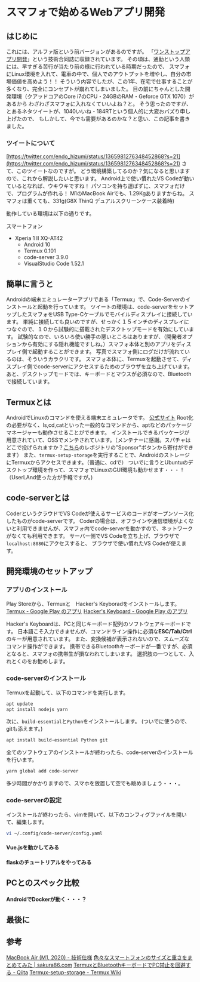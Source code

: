 # スマフォで始めるWebアプリ開発

## はじめに

これには、アルファ版という前バージョンがあるのですが。
「[ワンストップアプリ開発](https://booth.pm/ja/items/1733776)」という技術合同誌に収録されています。
その頃は、通勤という人類には、早すぎる苦行が当たり前の様に行われている時期だったので、
スマフォにLinux環境を入れて、電車の中で、個人でのアウトプットを増やし、自分の市場価値を高めよう！！
そういう内容でしたが、この1年、在宅で仕事することが多くなり、完全にコンセプトが崩れてしまいました。
目の前にちゃんとした開発環境（クアッドコアのCore i7のCPU・24GBのRAM・Geforce GTX 1070）があるから
わざわざスマフォに入れなくていいよね？と。
そう思ったのですが、とあるネタツイートが、1040いいね・184RTという個人的に大変おバズり申し上げたので、
もしかして、今でも需要があるのかな？と思い、この記事を書きました。

### ツイートについて

[https://twitter.com/endo_hizumi/status/1365981276348452868?s=21](https://twitter.com/endo_hizumi/status/1365981276348452868?s=21)
さて、このツイートなのですが。
どう環境構築してるのか？気になると思いますので、これから解説したいと思います。
Android上で使い慣れたVS Codeが動いているとなれば、ウキウキですね！
パソコンを持ち運ばずに、スマフォだけで、プログラムが作れる！
M1のMacBook Airでも、1.29Kgありますからね。
スマフォは重くても、331g(G8X ThinQ デュアルスクリーンケース装着時)

動作している環境は以下の通りです。

スマートフォン

- Xperia 1 II XQ-AT42
  - Android 10
  - Termux 0.101
  - code-server 3.9.0
  - VisualStudio Code 1.52.1

## 簡単に言うと

Androidの端末エミュレーターアプリである「Termux」で、Code-Serverのインストールと起動を行っています。
ツイートの環境は、code-serverをセットアップしたスマフォをUSB Type-Cケーブルでモバイルディスプレイに接続しています。
単純に接続しても良いのですが、せっかく１５インチのディスプレイにつなぐので、１０から試験的に搭載されたデスクトップモードを有効にしています。
試験的なので、いろいろ使い勝手の悪いところはありますが、（開発者オプションから有効にする隠れ機能ですしね。）スマフォ本体と別のアプリをディスプレイ側で起動することができます。
写真でスマフォ側にログだけが流れているのは、そういうカラクリです。
スマフォ本体に、Termuxを起動させて、ディスプレイ側でcode-serverにアクセスするためのブラウザを立ち上げています。
あと、デスクトップモードでは、キーボードとマウスが必須なので、Bluetoothで接続しています。

## Termuxとは

AndroidでLinuxのコマンドを使える端末エミュレータです。
[公式サイト](https://termux.com/)
Root化の必要がなく、ls,cd,catといった一般的なコマンドから、aptなどのパッケージマネージャーも動作させることができます。
インストールできるパッケージが用意されていて、OSSでメンテされています。（メンテナーに感謝。スパチャはどこで投げられますか？[こちら](https://github.com/termux/termux-packages/tree/master/packages)のレポジトリの”Sponsor”ボタンから寄付ができます）
また、`termux-setup-storage`を実行することで、AndroidのストレージにTermuxからアクセスできます。（普通に、cdで）
ついでに言うとUbuntuのデスクトップ環境を作って、スマフォでLinuxのGUI環境も動かせます・・・！（UserLAnd使った方が手軽ですが。)

## code-serverとは

CoderというクラウドでVS Codeが使えるサービスのコードがオープンソース化したものがcode-serverです。
Coderの場合は、オフラインや通信環境がよくないと利用できませんが、スマフォ内でcode-serverを動かすので、ネットワークがなくても利用できます。
サーバー側でVS Codeを立ち上げ、ブラウザで`localhost:8080`にアクセスすると、
ブラウザで使い慣れたVS Codeが使えます。

## 開発環境のセットアップ

### アプリのインストール

Play Storeから、Termuxと　Hacker's Keyboradをインストールします。
[Termux - Google Play のアプリ](https://play.google.com/store/apps/details?id=com.termux&hl=ja&gl=US)
[Hacker&#39;s Keyboard - Google Play のアプリ](https://play.google.com/store/apps/details?id=org.pocketworkstation.pckeyboard&hl=ja&gl=US)

Hacker's Keyboardは、PCと同じキーボード配列のソフトウェアキーボードです。
日本語こそ入力できませんが、コマンドライン操作に必須な**ESC/Tab/Ctrl**のキーが用意されています。
また、変換候補が表示されないので、スムーズなコマンド操作ができます。
携帯できるBluetoothキーボードが一番ですが、必須となると、スマフォの携帯生が損なわれてしまいます。
選択肢の一つとして、入れとくのをお勧めします。

### code-serverのインストール

Termuxを起動して、以下のコマンドを実行します。

```bash
apt update
apt install nodejs yarn
```

次に、`build-essential`と`Python`をインストールします。
(ついでに使うので、gitも添えます。)

```bash
apt install build-essential Python git
```

全てのソフトウェアのインストールが終わったら、code-serverのインストールを行います。

```bash
yarn global add code-server
```

多少時間がかかりますので、スマホを放置して空でも眺めましょう・・・。

### code-serverの設定

インストールが終わったら、vimを開いて、以下のコンフィグファイルを開いて、編集します。
```bash
vi ~/.config/code-server/config.yaml
```
#### Vue.jsを動かしてみる

#### flaskのチュートリアルをやってみる

## PCとのスペック比較

#### AndroidでDockerが動く・・・？

## 最後に

## 参考

[MacBook Air (M1, 2020) - 技術仕様](https://support.apple.com/kb/SP825?locale=ja_JP)
[色々なスマートフォンのサイズと重さをまとめてみた | sakura86.com](https://sakura86.com/smartphone-size-summary/#toc_id_2)
[TermuxとBluetoothキーボードでPC禁止を回避する - Qiita](https://qiita.com/bluepost59/items/657ef9c198bd43cf59dd)
[Termux-setup-storage - Termux Wiki](https://wiki.termux.com/wiki/Termux-setup-storage)